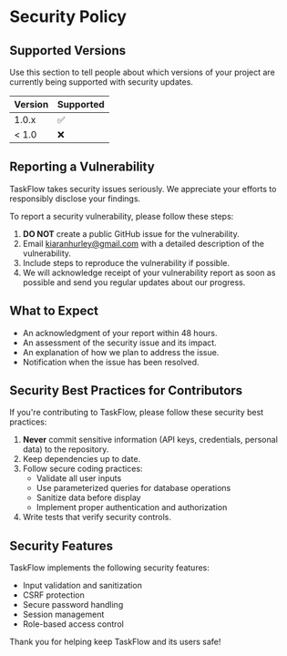 # Security Policy

## Supported Versions

Use this section to tell people about which versions of your project are currently being supported with security updates.

| Version | Supported          |
| ------- | ------------------ |
| 1.0.x   | :white_check_mark: |
| < 1.0   | :x:                |

## Reporting a Vulnerability

TaskFlow takes security issues seriously. We appreciate your efforts to responsibly disclose your findings.

To report a security vulnerability, please follow these steps:

1. **DO NOT** create a public GitHub issue for the vulnerability.
2. Email kiaranhurley@gmail.com with a detailed description of the vulnerability.
3. Include steps to reproduce the vulnerability if possible.
4. We will acknowledge receipt of your vulnerability report as soon as possible and send you regular updates about our progress.

## What to Expect

- An acknowledgment of your report within 48 hours.
- An assessment of the security issue and its impact.
- An explanation of how we plan to address the issue.
- Notification when the issue has been resolved.

## Security Best Practices for Contributors

If you're contributing to TaskFlow, please follow these security best practices:

1. **Never** commit sensitive information (API keys, credentials, personal data) to the repository.
2. Keep dependencies up to date.
3. Follow secure coding practices:
   - Validate all user inputs
   - Use parameterized queries for database operations
   - Sanitize data before display
   - Implement proper authentication and authorization
4. Write tests that verify security controls.

## Security Features

TaskFlow implements the following security features:

- Input validation and sanitization
- CSRF protection
- Secure password handling
- Session management
- Role-based access control

Thank you for helping keep TaskFlow and its users safe! 